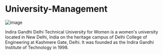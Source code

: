 # University-Management
![image](https://github.com/sujata108btcse21/University-Management/assets/111892296/90054f4e-a950-4f9f-9e09-85e821e4316a)

Indira Gandhi Delhi Technical University for Women is a women's university located in New Delhi, India on the heritage campus of Delhi College of Engineering at Kashmere Gate, Delhi. It was founded as the Indira Gandhi Institute of Technology in 1998.
